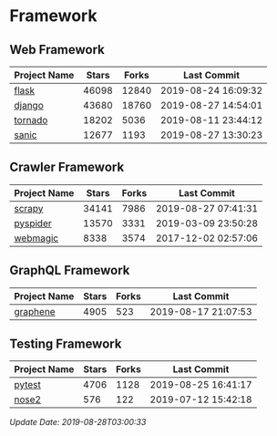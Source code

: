 # Framework

## Web Framework

| Project Name | Stars | Forks | Last Commit |
| ------------ | ----- | ----- | ----------- |
| [flask](https://github.com/pallets/flask) | 46098 | 12840 | 2019-08-24 16:09:32 |
| [django](https://github.com/django/django) | 43680 | 18760 | 2019-08-27 14:54:01 |
| [tornado](https://github.com/tornadoweb/tornado) | 18202 | 5036 | 2019-08-11 23:44:12 |
| [sanic](https://github.com/huge-success/sanic) | 12677 | 1193 | 2019-08-27 13:30:23 |

## Crawler Framework

| Project Name | Stars | Forks | Last Commit |
| ------------ | ----- | ----- | ----------- |
| [scrapy](https://github.com/scrapy/scrapy) | 34141 | 7986 | 2019-08-27 07:41:31 |
| [pyspider](https://github.com/binux/pyspider) | 13570 | 3331 | 2019-03-09 23:50:28 |
| [webmagic](https://github.com/code4craft/webmagic) | 8338 | 3574 | 2017-12-02 02:57:06 |

## GraphQL Framework

| Project Name | Stars | Forks | Last Commit |
| ------------ | ----- | ----- | ----------- |
| [graphene](https://github.com/graphql-python/graphene) | 4905 | 523 | 2019-08-17 21:07:53 |

## Testing Framework

| Project Name | Stars | Forks | Last Commit |
| ------------ | ----- | ----- | ----------- |
| [pytest](https://github.com/pytest-dev/pytest) | 4706 | 1128 | 2019-08-25 16:41:17 |
| [nose2](https://github.com/nose-devs/nose2) | 576 | 122 | 2019-07-12 15:42:18 |

*Update Date: 2019-08-28T03:00:33*